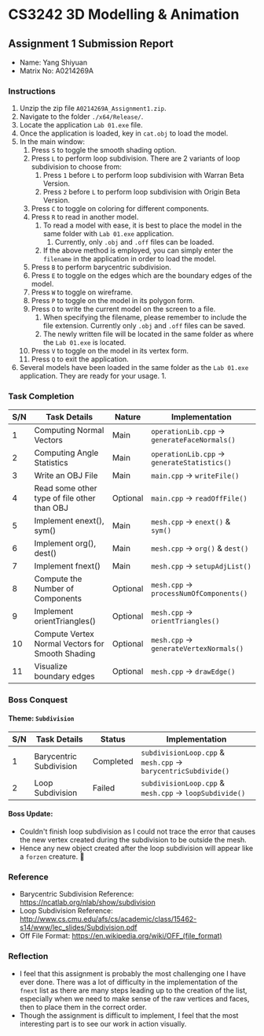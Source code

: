 # CS3242 3D Modelling & Animation

## Assignment 1 Submission Report
- Name: Yang Shiyuan
- Matrix No: A0214269A

### Instructions
1. Unzip the zip file `A0214269A_Assignment1.zip`.
2. Navigate to the folder `./x64/Release/`.
3. Locate the application `Lab 01.exe` file.
4. Once the application is loaded, key in `cat.obj` to load the model.
5. In the main window:
   1. Press `S` to toggle the smooth shading option.
   2. Press `L` to perform loop subdivision. There are 2 variants of loop subdivision to choose from:
      1. Press `1` before `L` to perform loop subdivision with Warran Beta Version.
      2. Press `2` before `L` to perform loop subdivision with Origin Beta Version.
   3. Press `C` to toggle on coloring for different components.
   4. Press `R` to read in another model. 
      1. To read a model with ease, it is best to place the model in the same folder with `Lab 01.exe` application.
         1. Currently, only `.obj` and `.off` files can be loaded.
      2. If the above method is employed, you can simply enter the `filename` in the application in order to load the model.
   5. Press `B` to perform barycentric subdivision.
   6. Press `E` to toggle on the edges which are the boundary edges of the model.
   7. Press `W` to toggle on wireframe.
   8. Press `P` to toggle on the model in its polygon form.
   9. Press `O` to write the current model on the screen to a file.
      1.  When specifying the filename, please remember to include the file extension. Currently only `.obj` and `.off` files can be saved.
      2. The newly written file will be located in the same folder as where the `Lab 01.exe` is located.
   10. Press `V` to toggle on the model in its vertex form.
   11. Press `Q` to exit the application.
6.  Several models have been loaded in the same folder as the `Lab 01.exe` application. They are ready for your usage.
    1.  
### Task Completion

| S/N | Task Details | Nature | Implementation |
|-|-|-|-|
|1| Computing Normal Vectors | Main | `operationLib.cpp` -> `generateFaceNormals()` |
|2| Computing Angle Statistics | Main | `operationLib.cpp` -> `generateStatistics()` |
|3| Write an OBJ File | Main | `main.cpp` -> `writeFile()`|
|4| Read some other type of file other than OBJ | Optional | `main.cpp` -> `readOffFile()` |
|5| Implement enext(), sym() | Main | `mesh.cpp` -> `enext()` & `sym()`|
|6| Implement org(), dest() | Main | `mesh.cpp` -> `org()` & `dest()` |
|7| Implement fnext() | Main | `mesh.cpp` -> `setupAdjList()`|
|8| Compute the Number of Components | Optional | `mesh.cpp` -> `processNumOfComponents()` |
|9| Implement orientTriangles() | Optional | `mesh.cpp` -> `orientTriangles()` |
|10| Compute Vertex Normal Vectors for Smooth Shading | Optional | `mesh.cpp` -> `generateVertexNormals()` |
|11| Visualize boundary edges | Optional | `mesh.cpp` -> `drawEdge()` |

### Boss Conquest

#### Theme: `Subdivision`
| S/N | Task Details | Status | Implementation |
|-|-|-|-|
|1| Barycentric Subdivision | Completed | `subdivisionLoop.cpp` & `mesh.cpp` -> `barycentricSubdivide()` |
|2| Loop Subdivision | Failed | `subdivisionLoop.cpp` & `mesh.cpp` -> `loopSubdivide()` |

#### Boss Update:
- Couldn't finish loop subdivision as I could not trace the error that causes the new vertex created during the subdivision to be outside the mesh.
- Hence any new object created after the loop subdivision will appear like a `forzen` creature. 🥶

### Reference
- Barycentric Subdivision Reference: https://ncatlab.org/nlab/show/subdivision 
- Loop Subdivision Reference: http://www.cs.cmu.edu/afs/cs/academic/class/15462-s14/www/lec_slides/Subdivision.pdf
- Off File Format: https://en.wikipedia.org/wiki/OFF_(file_format)

### Reflection
- I feel that this assignment is probably the most challenging one I have ever done. There was a lot of difficulty in the implementation of the `fnext` list as there are many steps leading up to the creation of the list, especially when we need to make sense of the raw vertices and faces, then to place them in the correct order.
- Though the assignment is difficult to implement, I feel that the most interesting part is to see our work in action visually.
